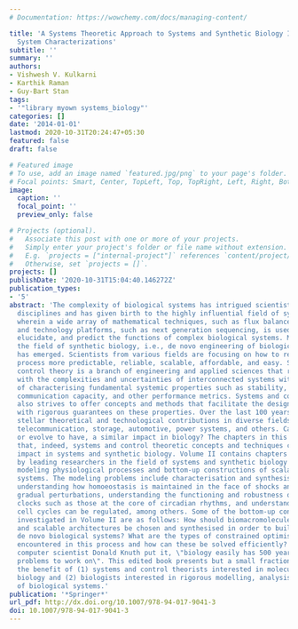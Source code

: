 ```yaml
---
# Documentation: https://wowchemy.com/docs/managing-content/

title: 'A Systems Theoretic Approach to Systems and Synthetic Biology I: Models and
  System Characterizations'
subtitle: ''
summary: ''
authors:
- Vishwesh V. Kulkarni
- Karthik Raman
- Guy-Bart Stan
tags:
- '"library myown systems_biology"'
categories: []
date: '2014-01-01'
lastmod: 2020-10-31T20:24:47+05:30
featured: false
draft: false

# Featured image
# To use, add an image named `featured.jpg/png` to your page's folder.
# Focal points: Smart, Center, TopLeft, Top, TopRight, Left, Right, BottomLeft, Bottom, BottomRight.
image:
  caption: ''
  focal_point: ''
  preview_only: false

# Projects (optional).
#   Associate this post with one or more of your projects.
#   Simply enter your project's folder or file name without extension.
#   E.g. `projects = ["internal-project"]` references `content/project/deep-learning/index.md`.
#   Otherwise, set `projects = []`.
projects: []
publishDate: '2020-10-31T15:04:40.146272Z'
publication_types:
- '5'
abstract: 'The complexity of biological systems has intrigued scientists from many
  disciplines and has given birth to the highly influential field of systems biology
  wherein a wide array of mathematical techniques, such as flux balance analysis,
  and technology platforms, such as next generation sequencing, is used to understand,
  elucidate, and predict the functions of complex biological systems. More recently,
  the field of synthetic biology, i.e., de novo engineering of biological systems,
  has emerged. Scientists from various fields are focusing on how to render this engineering
  process more predictable, reliable, scalable, affordable, and easy. Systems and
  control theory is a branch of engineering and applied sciences that rigorously deals
  with the complexities and uncertainties of interconnected systems with the objective
  of characterising fundamental systemic properties such as stability, robustness,
  communication capacity, and other performance metrics. Systems and control theory
  also strives to offer concepts and methods that facilitate the design of systems
  with rigorous guarantees on these properties. Over the last 100 years, it has made
  stellar theoretical and technological contributions in diverse fields such as aerospace,
  telecommunication, storage, automotive, power systems, and others. Can it have,
  or evolve to have, a similar impact in biology? The chapters in this book demonstrate
  that, indeed, systems and control theoretic concepts and techniques can have a significant
  impact in systems and synthetic biology. Volume II contains chapters contributed
  by leading researchers in the field of systems and synthetic biology that concern
  modeling physiological processes and bottom-up constructions of scalable biological
  systems. The modeling problems include characterisation and synthesis of memory,
  understanding how homoeostasis is maintained in the face of shocks and relatively
  gradual perturbations, understanding the functioning and robustness of biological
  clocks such as those at the core of circadian rhythms, and understanding how the
  cell cycles can be regulated, among others. Some of the bottom-up construction problems
  investigated in Volume II are as follows: How should biomacromolecules, platforms,
  and scalable architectures be chosen and synthesised in order to build programmable
  de novo biological systems? What are the types of constrained optimisation problems
  encountered in this process and how can these be solved efficiently? As the eminent
  computer scientist Donald Knuth put it, \"biology easily has 500 years of exciting
  problems to work on\". This edited book presents but a small fraction of those for
  the benefit of (1) systems and control theorists interested in molecular and cellular
  biology and (2) biologists interested in rigorous modelling, analysis and control
  of biological systems.'
publication: '*Springer*'
url_pdf: http://dx.doi.org/10.1007/978-94-017-9041-3
doi: 10.1007/978-94-017-9041-3
---
```

